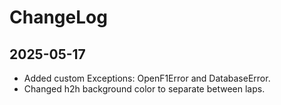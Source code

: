 # ChangeLog

## 2025-05-17
- Added custom Exceptions: OpenF1Error and DatabaseError.
- Changed h2h background color to separate between laps.